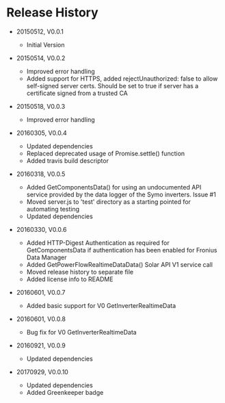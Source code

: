 # Release History

* 20150512, V0.0.1
    * Initial Version

* 20150514, V0.0.2
    * Improved error handling
    * Added support for HTTPS, added rejectUnauthorized: false to allow self-signed server certs. Should be set to true
      if server has a certificate signed from a trusted CA

* 20150518, V0.0.3
    * Improved error handling
    
* 20160305, V0.0.4
    * Updated dependencies
    * Replaced deprecated usage of Promise.settle() function
    * Added travis build descriptor
    
* 20160318, V0.0.5
    * Added GetComponentsData() for using an undocumented API service provided by the data logger 
      of the Symo inverters. Issue #1
    * Moved server.js to 'test' directory as a starting pointed for automating testing
    * Updated dependencies
    
* 20160330, V0.0.6
    * Added HTTP-Digest Authentication as required for GetComponentsData if authentication has been enabled 
      for Fronius Data Manager
    * Added GetPowerFlowRealtimeDataData() Solar API V1 service call
    * Moved release history to separate file
    * Added license info to README

* 20160601, V0.0.7
    * Added basic support for V0 GetInverterRealtimeData

* 20160601, V0.0.8
    * Bug fix for V0 GetInverterRealtimeData
    
* 20160921, V0.0.9
    * Updated dependencies
    
* 20170929, V0.0.10
    * Updated dependencies
    * Added Greenkeeper badge
